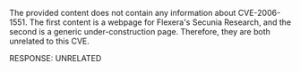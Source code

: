 The provided content does not contain any information about CVE-2006-1551. The first content is a webpage for Flexera's Secunia Research, and the second is a generic under-construction page. Therefore, they are both unrelated to this CVE.

RESPONSE: UNRELATED